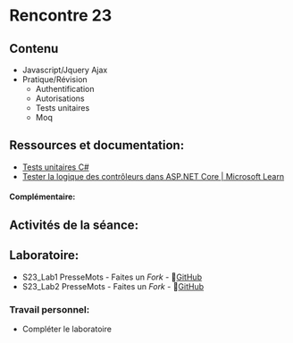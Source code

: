 # Rencontre 23

## Contenu
- Javascript/Jquery Ajax
- Pratique/Révision
    - Authentification
    - Autorisations
    - Tests unitaires 
    - Moq 

## Ressources et documentation: 
- [Tests unitaires C#](https://docs.microsoft.com/en-us/dotnet/core/testing/unit-testing-with-dotnet-test)
- [Tester la logique des contrôleurs dans ASP.NET Core | Microsoft Learn](https://learn.microsoft.com/fr-fr/aspnet/core/mvc/controllers/testing?view=aspnetcore-6.0)

#### Complémentaire: 

## Activités de la séance: 
## Laboratoire: 
- S23_Lab1 PresseMots - Faites un *Fork* - 🔗[GitHub](https://github.com/ProgWebTransFC/S23_Lab1)
- S23_Lab2 PresseMots - Faites un *Fork* - 🔗[GitHub](https://github.com/ProgWebTransFC/S23_Lab2)

### Travail personnel: 
- Compléter le laboratoire
